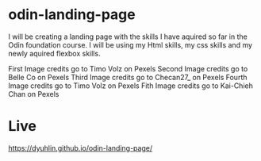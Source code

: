 # odin-landing-page

I will be creating a landing page with the skills I have aquired so far in the Odin foundation course.
I will be using my Html skills, my css skills and my newly aquired flexbox skills.

First Image credits go to Timo Volz on Pexels
Second Image credits go to Belle Co on Pexels
Third Image credits go to Checan27_ on Pexels
Fourth Image credits go to Timo Volz on Pexels
Fith Image credits go to Kai-Chieh Chan on Pexels

# Live
https://dyuhlin.github.io/odin-landing-page/
